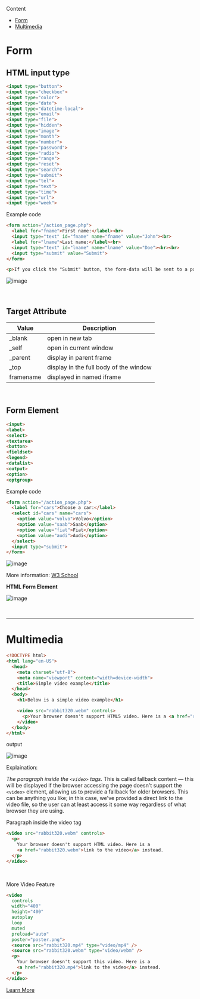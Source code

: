 Content

- [Form](#Form)
- [Multimedia](#Multimedia)


# Form

## HTML input type

```html
<input type="button">
<input type="checkbox">
<input type="color">
<input type="date">
<input type="datetime-local">
<input type="email">
<input type="file">
<input type="hidden">
<input type="image">
<input type="month">
<input type="number">
<input type="password">
<input type="radio">
<input type="range">
<input type="reset">
<input type="search">
<input type="submit">
<input type="tel">
<input type="text">
<input type="time">
<input type="url">
<input type="week">
```

Example code

```html
<form action="/action_page.php">
  <label for="fname">First name:</label><br>
  <input type="text" id="fname" name="fname" value="John"><br>
  <label for="lname">Last name:</label><br>
  <input type="text" id="lname" name="lname" value="Doe"><br><br>
  <input type="submit" value="Submit">
</form> 

<p>If you click the "Submit" button, the form-data will be sent to a page called "/action_page.php".</p>
```

![image](https://github.com/kiaky0/Programming/assets/109141627/315a377c-b11a-4fe6-a0eb-5c2ead33f943)

<br>

## Target Attribute


| Value | Description |
| --- | --- |
| _blank | open in new tab |
| _self | open in current window |
| _parent | display in parent frame |
| _top | display in the full body of the window |
| framename | displayed in named iframe |

<br>

## Form Element

```html
<input>
<label>
<select>
<textarea>
<button>
<fieldset>
<legend>
<datalist>
<output>
<option>
<optgroup>
```

Example code

```html
<form action="/action_page.php">
  <label for="cars">Choose a car:</label>
  <select id="cars" name="cars">
    <option value="volvo">Volvo</option>
    <option value="saab">Saab</option>
    <option value="fiat">Fiat</option>
    <option value="audi">Audi</option>
  </select>
  <input type="submit">
</form>
```

![image](https://github.com/kiaky0/Programming/assets/109141627/78b52166-e3db-4233-9f0c-b68b4c41aba7)

More information: [W3 School](https://www.w3schools.com/html/html_form_elements.asp)

**HTML Form Element**

![image](https://github.com/kiaky0/Programming/assets/109141627/4bf62986-6920-4e06-96cd-09af660edf56)


<br>

<hr>

# Multimedia

```html
<!DOCTYPE html>
<html lang="en-US">
  <head>
    <meta charset="utf-8">
    <meta name="viewport" content="width=device-width">
    <title>Simple video example</title>
  </head>
  <body>
    <h1>Below is a simple video example</h1>

    <video src="rabbit320.webm" controls>
      <p>Your browser doesn't support HTML5 video. Here is a <a href="rabbit320.webm">link to the video</a> instead.</p> 
    </video>
  </body>
</html>
```

output

![image](https://github.com/user-attachments/assets/7e44cb15-3d20-43b0-a848-dc00e9164cbf)


Explaination:

_The paragraph inside the `<video>` tags._ This is called fallback content — this will be displayed if the browser accessing the page doesn't support the `<video>` element, allowing us to provide a fallback for older browsers. This can be anything you like; in this case, we've provided a direct link to the video file, so the user can at least access it some way regardless of what browser they are using.



Paragraph inside the video tag

```html
<video src="rabbit320.webm" controls>
  <p>
    Your browser doesn't support HTML video. Here is a
    <a href="rabbit320.webm">link to the video</a> instead.
  </p>
</video>

```

<br>

More Video Feature

```html
<video
  controls
  width="400"
  height="400"
  autoplay
  loop
  muted
  preload="auto"
  poster="poster.png">
  <source src="rabbit320.mp4" type="video/mp4" />
  <source src="rabbit320.webm" type="video/webm" />
  <p>
    Your browser doesn't support this video. Here is a
    <a href="rabbit320.mp4">link to the video</a> instead.
  </p>
</video>

```

[Learn More](https://developer.mozilla.org/en-US/docs/Learn/HTML/Multimedia_and_embedding/Video_and_audio_content#Other_video_features)



